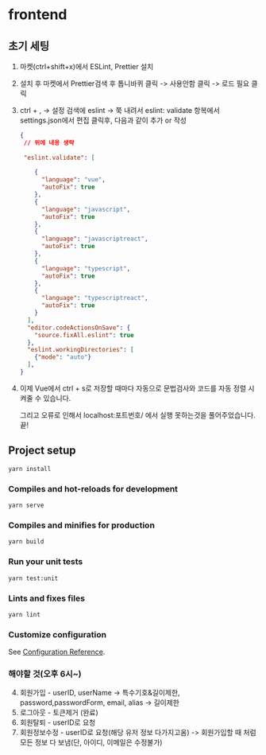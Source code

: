 # frontend



## 초기 세팅

1. 마켓(ctrl+shift+x)에서 ESLint, Prettier 설치

2. 설치 후 마켓에서 Prettier검색 후 톱니바퀴 클릭 -> 사용안함 클릭 -> 로드 필요 클릭

3. ctrl + , -> 설정 검색에 eslint -> 쭉 내려서 eslint: validate 항복에서 settings.json에서 편집 클릭후, 다음과 같이 추가 or 작성

   ```json
   {
   	// 위에 내용 생략
       
   	"eslint.validate": [
     
       {
         "language": "vue",
         "autoFix": true
       },
       {
         "language": "javascript",
         "autoFix": true
       },
       {
         "language": "javascriptreact",
         "autoFix": true
       },
       {
         "language": "typescript",
         "autoFix": true
       },
       {
         "language": "typescriptreact",
         "autoFix": true
       }
     ],
     "editor.codeActionsOnSave": {
       "source.fixAll.eslint": true
     },
     "eslint.workingDirectories": [
       {"mode": "auto"}
     ],
   }
   ```

4. 이제 Vue에서 ctrl + s로 저장할 때마다 자동으로 문법검사와 코드를 자동 정렬 시켜줄 수 있습니다.

   그리고 오류로 인해서 localhost:포트번호/ 에서 실행 못하는것을 풀어주었습니다. 끝!

## Project setup
```
yarn install
```

### Compiles and hot-reloads for development
```
yarn serve
```

### Compiles and minifies for production
```
yarn build
```

### Run your unit tests
```
yarn test:unit
```

### Lints and fixes files
```
yarn lint
```

### Customize configuration
See [Configuration Reference](https://cli.vuejs.org/config/).

### 해야할 것(오후 6시~)
4. 회원가입 - userID, userName -> 특수기호&길이제한, password,passwordForm, email, alias -> 길이제한
1. 로그아웃 - 토큰제거 (완료)
2. 회원탈퇴 - userID로 요청
3. 회원정보수정 - userID로 요청(해당 유저 정보 다가지고옴) -> 회원가입할 때 처럼 모든 정보 다 보냄(단, 아이디, 이메일은 수정불가)
